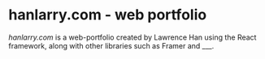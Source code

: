 # hanlarry.com - web portfolio
*hanlarry.com* is a web-portfolio created by Lawrence Han using the React framework, along with other libraries such as Framer and ___.
